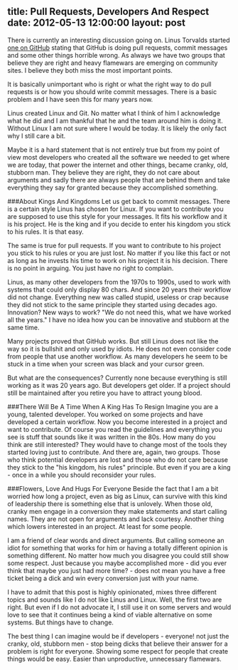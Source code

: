 title: Pull Requests, Developers And Respect
date: 2012-05-13 12:00:00
layout: post
---
There is currently an interesting discussion going on. Linus Torvalds started 
[one on GitHub][1] stating that GitHub is doing pull requests, commit 
messages and some other things horrible wrong. As always we have two groups
that believe they are right and heavy flamewars are emerging on community sites. 
I believe they both miss the most important points.
<!--MORE-->

It is basically unimportant who is right or what the right way to do pull
requests is or how you should write commit messages. There is a basic problem
and I have seen this for many years now.

Linus created Linux and Git. No matter what I think of him I acknowledge what
he did and I am thankful that he and the team around him is doing it. Without
Linux I am not sure where I would be today. It is likely the only fact why I 
still care a bit.

Maybe it is a hard statement that is not entirely true but from my point of
view most developers who created all the software we needed to get where we
are today, that power the internet and other things, became cranky, old, 
stubborn man. They believe they are right, they do not care about arguments 
and sadly there are always people that are behind them and take everything 
they say for granted because they accomplished something.

###About Kings And Kingdoms
Let us get back to commit messages. There is a certain style Linus has chosen
for Linux. If you want to contribute you are supposed to use this style for
your messages. It fits his workflow and it is his project. He is the king and
if you decide to enter his kingdom you stick to his rules. It is that easy.

The same is true for pull requests. If you want to contribute to his project
you stick to his rules or you are just lost. No matter if you like this fact
or not as long as he invests his time to work on his project it is his
decision. There is no point in arguing. You just have no right to complain.

Linus, as many other developers from the 1970s to 1990s, used to work with
systems that could only display 80 chars. And since 20 years their workflow
did not change. Everything new was called stupid, useless or crap because
they did not stick to the same principle they started using decades ago.
Innovation? New ways to work? "We do not need this, what we have worked all
the years." I have no idea how you can be innovative and stubborn at the 
same time.

Many projects proved that GitHub works. But still Linus does not like the
way so it is bullshit and only used by idiots. He does not even consider
code from people that use another workflow. As many developers he seem
to be stuck in a time when your screen was black and your cursor green.

But what are the consequences? Currently none because everything is still
working as it was 20 years ago. But developers get older. If a project
should still be maintained after you retire you have to attract young
blood.

###There Will Be A Time When A King Has To Resign
Imagine you are a young, talented developer. You worked on some projects and
have developed a certain workflow. Now you become interested in a project
and want to contribute. Of course you read the guidelines and
everything you see is stuff that sounds like it was written in the 80s.
How many do you think are still interested? They would have to change most
of the tools they started loving just to contribute. And there are, again,
two groups. Those who think potential developers are lost and those who
do not care because they stick to the "his kingdom, his rules" principle.
But even if you are a king - once in a while you should reconsider your
rules.

###Flowers, Love And Hugs For Everyone
Beside the fact that I am a bit worried how long a project, even
as big as Linux, can survive with this kind of leadership there is something
else that is unlovely. When those old, cranky men engage in a conversion
they make statements and start calling names. They are not open for arguments
and lack courtesy. Another thing which lowers interested in an project. At
least for some people.

I am a friend of clear words and direct arguments. But calling someone an
idiot for something that works for him or having a totally different opinion
is something different. No matter how much you disagree you could still show
some respect. Just because you maybe accomplished more - did you ever think
that maybe you just had more time? - does not mean you have a free ticket
being a dick and win every conversion just with your name.

I have to admit that this post is highly opinionated, mixes three different
topics and sounds like I do not like Linus and Linux. Well, the first two
are right. But even if I do not advocate it, I still use it on some servers
and would love to see that it continues being a kind of viable alternative
on some systems. But things have to change.

The best thing I can imagine would be if developers - everyone! not just the
cranky, old, stubborn men - stop being dicks that believe their answer for
a problem is right for everyone.  Showing some respect for people that 
create things would be easy. Easier than unproductive, unnecessary flamewars.

[1]: https://github.com/torvalds/linux/pull/17#issuecomment-5654674
[2]: http://news.ycombinator.com/item?id=3960876

